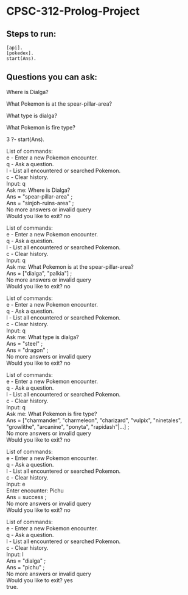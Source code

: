 # CPSC-312-Prolog-Project

## Steps to run: 

`[api].`  
`[pokedex].`  
`start(Ans).`  

## Questions you can ask: 

Where is Dialga?     

What Pokemon is at the spear-pillar-area?  

What type is dialga?  

What Pokemon is fire type?    

3 ?- start(Ans).

List of commands:\
e - Enter a new Pokemon encounter.\
q - Ask a question.\
l - List all encountered or searched Pokemon.\
c - Clear history.\
Input: q\
Ask me: Where is Dialga?\
Ans = "spear-pillar-area" ;\
Ans = "sinjoh-ruins-area" ;\
No more answers or invalid query\
Would you like to exit? no

List of commands:\
e - Enter a new Pokemon encounter.\
q - Ask a question.\
l - List all encountered or searched Pokemon.\
c - Clear history.\
Input: q\
Ask me: What Pokemon is at the spear-pillar-area?\
Ans = ["dialga", "palkia"] ;\
No more answers or invalid query\
Would you like to exit? no

List of commands:\
e - Enter a new Pokemon encounter.\
q - Ask a question.\
l - List all encountered or searched Pokemon.\
c - Clear history.\
Input: q\
Ask me: What type is dialga?\
Ans = "steel" ;\
Ans = "dragon" ;\
No more answers or invalid query\
Would you like to exit? no

List of commands:\
e - Enter a new Pokemon encounter.\
q - Ask a question.\
l - List all encountered or searched Pokemon.\
c - Clear history.\
Input: q\
Ask me: What Pokemon is fire type?\
Ans = ["charmander", "charmeleon", "charizard", "vulpix", "ninetales", "growlithe", "arcanine", "ponyta", "rapidash"|...] ;\
No more answers or invalid query\
Would you like to exit? no

List of commands:\
e - Enter a new Pokemon encounter.\
q - Ask a question.\
l - List all encountered or searched Pokemon.\
c - Clear history.\
Input: e\
Enter encounter: Pichu\
Ans = success ;\
No more answers or invalid query\
Would you like to exit? no

List of commands:\
e - Enter a new Pokemon encounter.\
q - Ask a question.\
l - List all encountered or searched Pokemon.\
c - Clear history.\
Input: l\
Ans = "dialga" ;\
Ans = "pichu" ;\
No more answers or invalid query\
Would you like to exit? yes\
true.
